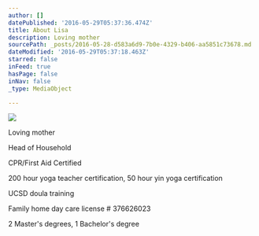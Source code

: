 ```yaml
---
author: []
datePublished: '2016-05-29T05:37:36.474Z'
title: About Lisa
description: Loving mother
sourcePath: _posts/2016-05-28-d583a6d9-7b0e-4329-b406-aa5851c73678.md
dateModified: '2016-05-29T05:37:18.463Z'
starred: false
inFeed: true
hasPage: false
inNav: false
_type: MediaObject

---
```

![](https://the-grid-user-content.s3-us-west-2.amazonaws.com/f4bb65c5-2c62-41d4-bd74-d6d9246f63c7.jpg)

Loving mother

Head of Household

CPR/First Aid Certified

200 hour yoga teacher certification, 50 hour yin yoga certification

UCSD doula training

Family home day care license \# 376626023

2 Master's degrees, 1 Bachelor's degree